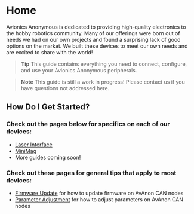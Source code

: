 # Home

Avionics Anonymous is dedicated to providing high-quality electronics to the hobby robotics community. Many of our offerings were born out of needs we had on our own projects and found a surprising lack of good options on the market. We built these devices to meet our own needs and are excited to share with the world!

> **Tip** This guide contains everything you need to connect, configure, and use your Avionics Anonymous peripherals.

> **Note** This guide is still a work in progress! Please contact us if you have questions not addressed here.

## How Do I Get Started?

### Check out the pages below for specifics on each of our devices:

* [Laser Interface](devices/laser_interface.md) 
* [MiniMag](devices/minimag.md)
* More guides coming soon!

### Check out these pages for general tips that apply to most devices:

* [Firmware Update](general/firmware_update.md) for how to update firmware on AvAnon CAN nodes
* [Parameter Adjustment](general/parameters.md) for how to adjust parameters on AvAnon CAN nodes


